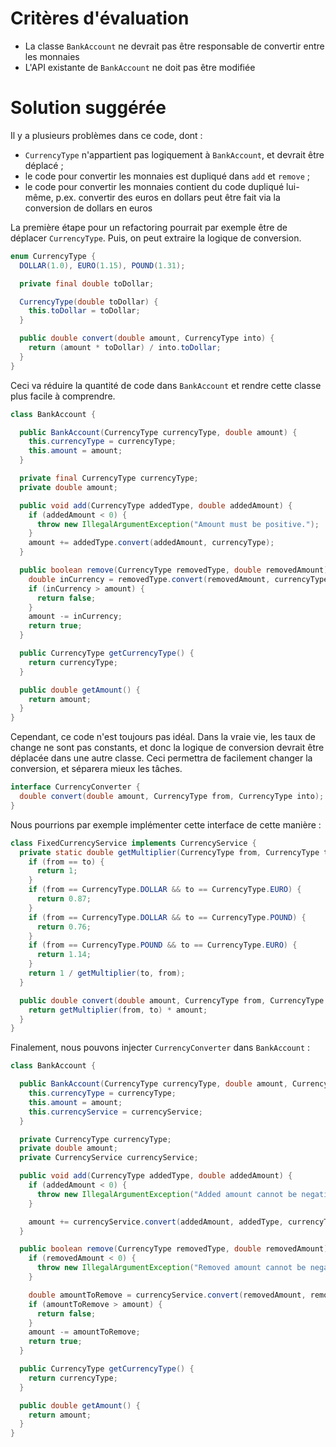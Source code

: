 # Critères d'évaluation

- La classe `BankAccount` ne devrait pas être responsable de convertir entre les monnaies
- L'API existante de `BankAccount` ne doit pas être modifiée

# Solution suggérée

Il y a plusieurs problèmes dans ce code, dont :

- `CurrencyType` n'appartient pas logiquement à `BankAccount`, et devrait être déplacé ;
- le code pour convertir les monnaies est dupliqué dans `add` et `remove` ;
- le code pour convertir les monnaies contient du code dupliqué lui-même, p.ex.
  convertir des euros en dollars peut être fait via la conversion de dollars en euros

La première étape pour un refactoring pourrait par exemple être de déplacer `CurrencyType`.
Puis, on peut extraire la logique de conversion.

```java
enum CurrencyType {
  DOLLAR(1.0), EURO(1.15), POUND(1.31);

  private final double toDollar;

  CurrencyType(double toDollar) {
    this.toDollar = toDollar;
  }

  public double convert(double amount, CurrencyType into) {
    return (amount * toDollar) / into.toDollar;
  }
}
```

Ceci va réduire la quantité de code dans `BankAccount` et rendre cette classe plus facile à comprendre.

```java
class BankAccount {

  public BankAccount(CurrencyType currencyType, double amount) {
    this.currencyType = currencyType;
    this.amount = amount;
  }

  private final CurrencyType currencyType;
  private double amount;

  public void add(CurrencyType addedType, double addedAmount) {
    if (addedAmount < 0) {
      throw new IllegalArgumentException("Amount must be positive.");
    }
    amount += addedType.convert(addedAmount, currencyType);
  }

  public boolean remove(CurrencyType removedType, double removedAmount) {
    double inCurrency = removedType.convert(removedAmount, currencyType);
    if (inCurrency > amount) {
      return false;
    }
    amount -= inCurrency;
    return true;
  }

  public CurrencyType getCurrencyType() {
    return currencyType;
  }

  public double getAmount() {
    return amount;
  }
}
```

Cependant, ce code n'est toujours pas idéal.
Dans la vraie vie, les taux de change ne sont pas constants, et donc la logique de conversion
devrait être déplacée dans une autre classe.
Ceci permettra de facilement changer la conversion, et séparera mieux les tâches.

```java
interface CurrencyConverter {
  double convert(double amount, CurrencyType from, CurrencyType into);
}
```

Nous pourrions par exemple implémenter cette interface de cette manière :

```java
class FixedCurrencyService implements CurrencyService {
  private static double getMultiplier(CurrencyType from, CurrencyType to) {
    if (from == to) {
      return 1;
    }
    if (from == CurrencyType.DOLLAR && to == CurrencyType.EURO) {
      return 0.87;
    }
    if (from == CurrencyType.DOLLAR && to == CurrencyType.POUND) {
      return 0.76;
    }
    if (from == CurrencyType.POUND && to == CurrencyType.EURO) {
      return 1.14;
    }
    return 1 / getMultiplier(to, from);
  }

  public double convert(double amount, CurrencyType from, CurrencyType to) {
    return getMultiplier(from, to) * amount;
  }
}
```

Finalement, nous pouvons injecter `CurrencyConverter` dans `BankAccount` :

```java
class BankAccount {

  public BankAccount(CurrencyType currencyType, double amount, CurrencyService currencyService) {
    this.currencyType = currencyType;
    this.amount = amount;
    this.currencyService = currencyService;
  }

  private CurrencyType currencyType;
  private double amount;
  private CurrencyService currencyService;

  public void add(CurrencyType addedType, double addedAmount) {
    if (addedAmount < 0) {
      throw new IllegalArgumentException("Added amount cannot be negative.");
    }

    amount += currencyService.convert(addedAmount, addedType, currencyType);
  }

  public boolean remove(CurrencyType removedType, double removedAmount) {
    if (removedAmount < 0) {
      throw new IllegalArgumentException("Removed amount cannot be negative.");
    }

    double amountToRemove = currencyService.convert(removedAmount, removedType, currencyType);
    if (amountToRemove > amount) {
      return false;
    }
    amount -= amountToRemove;
    return true;
  }

  public CurrencyType getCurrencyType() {
    return currencyType;
  }

  public double getAmount() {
    return amount;
  }
}
```
